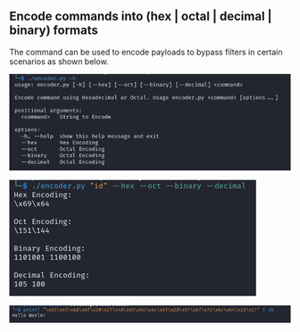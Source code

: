 ## Encode commands into (hex | octal | decimal | binary) formats
The command can be used to encode payloads to bypass filters in certain scenarios as shown below.

![](./usage.png)

![](./example1.png)

![](./example2.png)